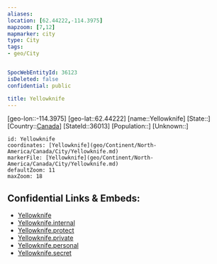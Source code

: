 ```yaml
---
aliases: 
location: [62.44222,-114.3975]
mapzoom: [7,12] 
mapmarker: city 
type: City
tags:
- geo/City


SpocWebEntityId: 36123
isDeleted: false
confidential: public

title: Yellowknife
---
```

[geo-lon::-114.3975]
[geo-lat::62.44222]
[name::Yellowknife]
[State::]
[Country::[Canada](geo/Continent/North-America/Canada.md)]
[StateId::36013]
[Population::]
[Unknown::]


```leaflet
id: Yellowknife
coordinates: [Yellowknife](geo/Continent/North-America/Canada/City/Yellowknife.md)
markerFile: [Yellowknife](geo/Continent/North-America/Canada/City/Yellowknife.md)
defaultZoom: 11 
maxZoom: 18
```


## Confidential Links & Embeds: 
- [Yellowknife](../../../../../../_public/geo/Continent/North-America/Canada/City/Yellowknife.md) 
- [Yellowknife.internal](../../../../../../_internal/geo/Continent/North-America/Canada/City/Yellowknife.internal.md) 
- [Yellowknife.protect](../../../../../../_protect/geo/Continent/North-America/Canada/City/Yellowknife.protect.md) 
- [Yellowknife.private](../../../../../../_private/geo/Continent/North-America/Canada/City/Yellowknife.private.md) 
- [Yellowknife.personal](../../../../../../_personal/geo/Continent/North-America/Canada/City/Yellowknife.personal.md) 
- [Yellowknife.secret](../../../../../../_secret/geo/Continent/North-America/Canada/City/Yellowknife.secret.md) 
